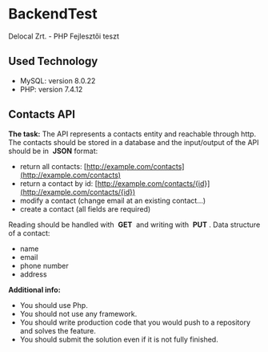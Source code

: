 # BackendTest
Delocal Zrt. - PHP Fejlesztői teszt

## Used Technology

- MySQL: version 8.0.22
- PHP: version 7.4.12

## Contacts API

**The task:**
The API represents a contacts entity and reachable through http. The contacts should be
stored in a database and the input/output of the API should be in ​ **JSON** ​ format:

- return all contacts: [http://example.com/contacts](http://example.com/contacts)
- return a contact by id: [http://example.com/contacts/{id}](http://example.com/contacts/{id})
- modify a contact (change email at an existing contact...)
- create a contact (all fields are required)

Reading should be handled with ​ **GET** ​ and writing with ​ **PUT** ​.
Data structure of a contact:
- name
- email
- phone number
- address

**Additional info:**
* You should use Php.
* You should not use any framework.
* You should write production code that you would push to a repository and solves the feature.
* You should submit the solution even if it is not fully finished.